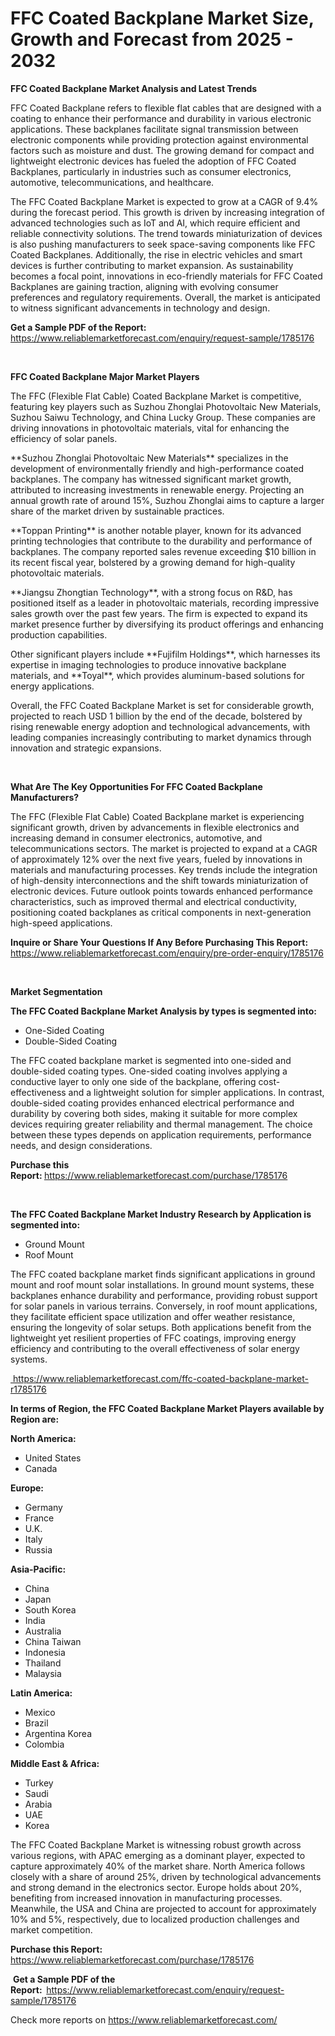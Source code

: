 <p><h1>FFC Coated Backplane Market Size, Growth and Forecast from 2025 - 2032</h1></p><p><strong>FFC Coated Backplane Market Analysis and Latest Trends</strong></p>
<p><p>FFC Coated Backplane refers to flexible flat cables that are designed with a coating to enhance their performance and durability in various electronic applications. These backplanes facilitate signal transmission between electronic components while providing protection against environmental factors such as moisture and dust. The growing demand for compact and lightweight electronic devices has fueled the adoption of FFC Coated Backplanes, particularly in industries such as consumer electronics, automotive, telecommunications, and healthcare.</p><p>The FFC Coated Backplane Market is expected to grow at a CAGR of 9.4% during the forecast period. This growth is driven by increasing integration of advanced technologies such as IoT and AI, which require efficient and reliable connectivity solutions. The trend towards miniaturization of devices is also pushing manufacturers to seek space-saving components like FFC Coated Backplanes. Additionally, the rise in electric vehicles and smart devices is further contributing to market expansion. As sustainability becomes a focal point, innovations in eco-friendly materials for FFC Coated Backplanes are gaining traction, aligning with evolving consumer preferences and regulatory requirements. Overall, the market is anticipated to witness significant advancements in technology and design.</p></p>
<p><strong>Get a Sample PDF of the Report:&nbsp;</strong> <a href="https://www.reliablemarketforecast.com/enquiry/request-sample/1785176?utm_campaign=2603&utm_medium=2&utm_source=Github&utm_content=ia&utm_term=25032025&utm_id=ffc-coated-backplane">https://www.reliablemarketforecast.com/enquiry/request-sample/1785176</a></p>
<p>&nbsp;</p>
<p><strong>FFC Coated Backplane Major Market Players</strong></p>
<p><p>The FFC (Flexible Flat Cable) Coated Backplane Market is competitive, featuring key players such as Suzhou Zhonglai Photovoltaic New Materials, Suzhou Saiwu Technology, and China Lucky Group. These companies are driving innovations in photovoltaic materials, vital for enhancing the efficiency of solar panels.</p><p>**Suzhou Zhonglai Photovoltaic New Materials** specializes in the development of environmentally friendly and high-performance coated backplanes. The company has witnessed significant market growth, attributed to increasing investments in renewable energy. Projecting an annual growth rate of around 15%, Suzhou Zhonglai aims to capture a larger share of the market driven by sustainable practices.</p><p>**Toppan Printing** is another notable player, known for its advanced printing technologies that contribute to the durability and performance of backplanes. The company reported sales revenue exceeding $10 billion in its recent fiscal year, bolstered by a growing demand for high-quality photovoltaic materials.</p><p>**Jiangsu Zhongtian Technology**, with a strong focus on R&D, has positioned itself as a leader in photovoltaic materials, recording impressive sales growth over the past few years. The firm is expected to expand its market presence further by diversifying its product offerings and enhancing production capabilities.</p><p>Other significant players include **Fujifilm Holdings**, which harnesses its expertise in imaging technologies to produce innovative backplane materials, and **Toyal**, which provides aluminum-based solutions for energy applications.</p><p>Overall, the FFC Coated Backplane Market is set for considerable growth, projected to reach USD 1 billion by the end of the decade, bolstered by rising renewable energy adoption and technological advancements, with leading companies increasingly contributing to market dynamics through innovation and strategic expansions.</p></p>
<p>&nbsp;</p>
<p><strong>What Are The Key Opportunities For FFC Coated Backplane Manufacturers?</strong></p>
<p><p>The FFC (Flexible Flat Cable) Coated Backplane market is experiencing significant growth, driven by advancements in flexible electronics and increasing demand in consumer electronics, automotive, and telecommunications sectors. The market is projected to expand at a CAGR of approximately 12% over the next five years, fueled by innovations in materials and manufacturing processes. Key trends include the integration of high-density interconnections and the shift towards miniaturization of electronic devices. Future outlook points towards enhanced performance characteristics, such as improved thermal and electrical conductivity, positioning coated backplanes as critical components in next-generation high-speed applications.</p></p>
<p><strong>Inquire or Share Your Questions If Any Before Purchasing This Report:</strong> <a href="https://www.reliablemarketforecast.com/enquiry/pre-order-enquiry/1785176?utm_campaign=2603&utm_medium=2&utm_source=Github&utm_content=ia&utm_term=25032025&utm_id=ffc-coated-backplane">https://www.reliablemarketforecast.com/enquiry/pre-order-enquiry/1785176</a></p>
<p>&nbsp;</p>
<p><strong>Market Segmentation</strong></p>
<p><strong>The FFC Coated Backplane Market Analysis by types is segmented into:</strong></p>
<p><ul><li>One-Sided Coating</li><li>Double-Sided Coating</li></ul></p>
<p><p>The FFC coated backplane market is segmented into one-sided and double-sided coating types. One-sided coating involves applying a conductive layer to only one side of the backplane, offering cost-effectiveness and a lightweight solution for simpler applications. In contrast, double-sided coating provides enhanced electrical performance and durability by covering both sides, making it suitable for more complex devices requiring greater reliability and thermal management. The choice between these types depends on application requirements, performance needs, and design considerations.</p></p>
<p><strong>Purchase this Report:&nbsp;</strong><a href="https://www.reliablemarketforecast.com/purchase/1785176?utm_campaign=2603&utm_medium=2&utm_source=Github&utm_content=ia&utm_term=25032025&utm_id=ffc-coated-backplane">https://www.reliablemarketforecast.com/purchase/1785176</a></p>
<p>&nbsp;</p>
<p><strong>The FFC Coated Backplane Market Industry Research by Application is segmented into:</strong></p>
<p><ul><li>Ground Mount</li><li>Roof Mount</li></ul></p>
<p><p>The FFC coated backplane market finds significant applications in ground mount and roof mount solar installations. In ground mount systems, these backplanes enhance durability and performance, providing robust support for solar panels in various terrains. Conversely, in roof mount applications, they facilitate efficient space utilization and offer weather resistance, ensuring the longevity of solar setups. Both applications benefit from the lightweight yet resilient properties of FFC coatings, improving energy efficiency and contributing to the overall effectiveness of solar energy systems.</p></p>
<p><a href="https://www.reliablemarketforecast.com/ffc-coated-backplane-market-r1785176?utm_campaign=2603&utm_medium=2&utm_source=Github&utm_content=ia&utm_term=25032025&utm_id=ffc-coated-backplane">&nbsp;https://www.reliablemarketforecast.com/ffc-coated-backplane-market-r1785176</a></p>
<p><strong>In terms of Region, the FFC Coated Backplane Market Players available by Region are:</strong></p>
<p>
    <p> <strong> North America: </strong>
        <ul>
            <li>United States</li>
            <li>Canada</li>
        </ul>
        </p> 
    <p> <strong> Europe: </strong>
        <ul>
            <li>Germany</li>
            <li>France</li>
            <li>U.K.</li>
            <li>Italy</li>
            <li>Russia</li>
        </ul>
        </p> 
    <p> <strong> Asia-Pacific: </strong>
        <ul>
            <li>China</li>
            <li>Japan</li>
            <li>South Korea</li>
            <li>India</li>
            <li>Australia</li>
            <li>China Taiwan</li>
            <li>Indonesia</li>
            <li>Thailand</li>
            <li>Malaysia</li>
        </ul>
        </p> 
    <p> <strong> Latin America: </strong>
        <ul>
            <li>Mexico</li>
            <li>Brazil</li>
            <li>Argentina Korea</li>
            <li>Colombia</li>
        </ul>
        </p> 
    <p> <strong> Middle East & Africa: </strong>
        <ul>
            <li>Turkey</li>
            <li>Saudi</li>
            <li>Arabia</li>
            <li>UAE</li>
            <li>Korea</li>
        </ul>
    </p>
    </p>
<p><p>The FFC Coated Backplane Market is witnessing robust growth across various regions, with APAC emerging as a dominant player, expected to capture approximately 40% of the market share. North America follows closely with a share of around 25%, driven by technological advancements and strong demand in the electronics sector. Europe holds about 20%, benefiting from increased innovation in manufacturing processes. Meanwhile, the USA and China are projected to account for approximately 10% and 5%, respectively, due to localized production challenges and market competition.</p></p>
<p><strong>Purchase this Report: </strong><a href="https://www.reliablemarketforecast.com/purchase/1785176?utm_campaign=2603&utm_medium=2&utm_source=Github&utm_content=ia&utm_term=25032025&utm_id=ffc-coated-backplane">https://www.reliablemarketforecast.com/purchase/1785176</a></p>
<p>&nbsp;<strong>Get a Sample PDF of the Report:&nbsp;&nbsp;</strong><a href="https://www.reliablemarketforecast.com/enquiry/request-sample/1785176?utm_campaign=2603&utm_medium=2&utm_source=Github&utm_content=ia&utm_term=25032025&utm_id=ffc-coated-backplane">https://www.reliablemarketforecast.com/enquiry/request-sample/1785176</a></p>
<p><strong></strong></p>
<p>Check more reports on <a href="https://www.reliablemarketforecast.com/?utm_campaign=2603&utm_medium=2&utm_source=Github&utm_content=ia&utm_term=25032025&utm_id=ffc-coated-backplane">https://www.reliablemarketforecast.com/</a></p>